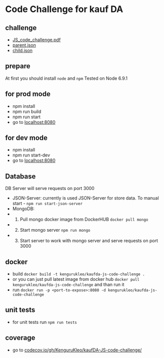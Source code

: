 # Code Challenge for kauf DA

## challenge
* [JS_code_challenge.pdf](https://github.com/KenguruKleo/kaufDA-JS-code-challenge/blob/master/challange/JS_code_challenge.pdf)
* [parent.json](https://github.com/KenguruKleo/kaufDA-JS-code-challenge/blob/master/challange/parent.json)
* [child.json](https://github.com/KenguruKleo/kaufDA-JS-code-challenge/blob/master/challange/child.json)

## prepare
At first you should install `node` and `npm`
Tested on Node 6.9.1

## for prod mode
* npm install
* npm run build
* npm run start
* go to [localhost:8080](http://localhost:8080)

## for dev mode
* npm install
* npm run start-dev
* go to [localhost:8080](http://localhost:8080)

## Database
DB Server will serve requests on port 3000
* JSON-Server: currently is used JSON-Server for store data. To manual start - `npm run start-json-server`
* MongoDB:
* 1. Pull mongo docker image from DockerHUB `docker pull mongo`
* 2. Start mongo server `npm run mongo`
* 3. Start server to work with mongo server and serve requests on port 3000

## docker
* build `docker build -t kengurukleo/kaufda-js-code-challenge .`
* or you can just pull latest image from docker hub `docker pull kengurukleo/kaufda-js-code-challenge` and than run it 
* run `docker run -p <port-to-expose>:8080 -d kengurukleo/kaufda-js-code-challenge`

## unit tests
* for unit tests run `npm run tests`

## coverage
* go to [codecov.io/gh/KenguruKleo/kaufDA-JS-code-challenge/](https://codecov.io/gh/KenguruKleo/kaufDA-JS-code-challenge/tree/master/app)
